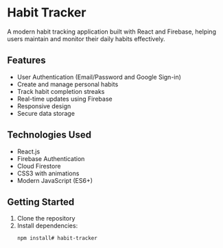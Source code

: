 # Habit Tracker

A modern habit tracking application built with React and Firebase, helping users maintain and monitor their daily habits effectively.

## Features

- User Authentication (Email/Password and Google Sign-in)
- Create and manage personal habits
- Track habit completion streaks
- Real-time updates using Firebase
- Responsive design
- Secure data storage

## Technologies Used

- React.js
- Firebase Authentication
- Cloud Firestore
- CSS3 with animations
- Modern JavaScript (ES6+)

## Getting Started

1. Clone the repository
2. Install dependencies:
   ```bash
   npm install# habit-tracker
